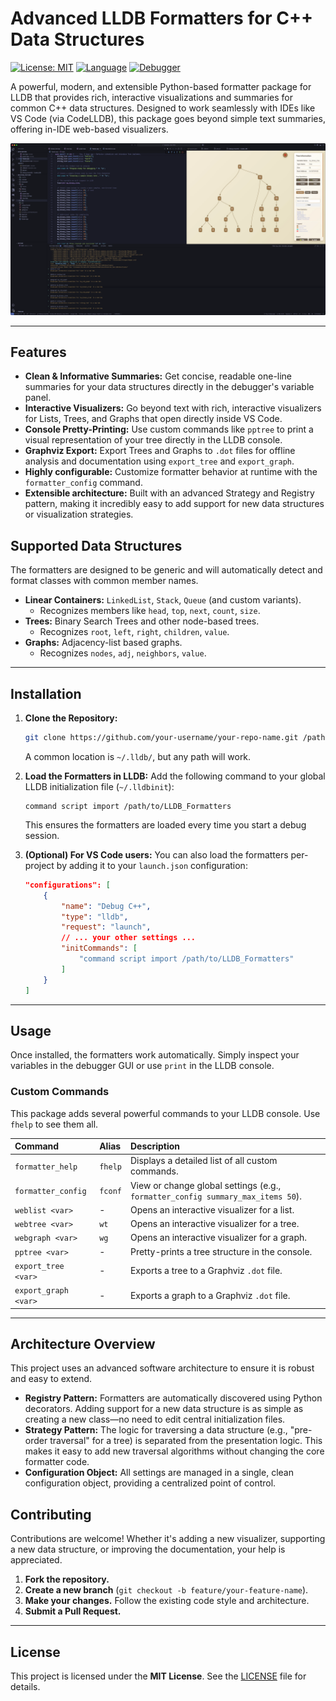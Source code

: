 # Advanced LLDB Formatters for C++ Data Structures

[![License: MIT](https://img.shields.io/badge/License-MIT-yellow.svg)](https://opensource.org/licenses/MIT)
[![Language](https://img.shields.io/badge/Language-Python-blue.svg)]()
[![Debugger](https://img.shields.io/badge/Debugger-LLDB-orange.svg)]()

A powerful, modern, and extensible Python-based formatter package for LLDB that provides rich, interactive visualizations and summaries for common C++ data structures. Designed to work seamlessly with IDEs like VS Code (via CodeLLDB), this package goes beyond simple text summaries, offering in-IDE web-based visualizers.

![Showcase Example](/Assets/Example.webp)

---

## Features

- **Clean & Informative Summaries:** Get concise, readable one-line summaries for your data structures directly in the debugger's variable panel.
- **Interactive Visualizers:** Go beyond text with rich, interactive visualizers for Lists, Trees, and Graphs that open directly inside VS Code.
- **Console Pretty-Printing:** Use custom commands like `pptree` to print a visual representation of your tree directly in the LLDB console.
- **Graphviz Export:** Export Trees and Graphs to `.dot` files for offline analysis and documentation using `export_tree` and `export_graph`.
- **Highly configurable:** Customize formatter behavior at runtime with the `formatter_config` command.
- **Extensible architecture:** Built with an advanced Strategy and Registry pattern, making it incredibly easy to add support for new data structures or visualization strategies.

## Supported Data Structures

The formatters are designed to be generic and will automatically detect and format classes with common member names.

- **Linear Containers:** `LinkedList`, `Stack`, `Queue` (and custom variants).
  - Recognizes members like `head`, `top`, `next`, `count`, `size`.
- **Trees:** Binary Search Trees and other node-based trees.
  - Recognizes `root`, `left`, `right`, `children`, `value`.
- **Graphs:** Adjacency-list based graphs.
  - Recognizes `nodes`, `adj`, `neighbors`, `value`.

---

## Installation

1. **Clone the Repository:**

   ```sh
   git clone https://github.com/your-username/your-repo-name.git /path/to/LLDB_Formatters
   ```

   A common location is `~/.lldb/`, but any path will work.

2. **Load the Formatters in LLDB:**
   Add the following command to your global LLDB initialization file (`~/.lldbinit`):

   ```
   command script import /path/to/LLDB_Formatters
   ```

   This ensures the formatters are loaded every time you start a debug session.

3. **(Optional) For VS Code users:**
   You can also load the formatters per-project by adding it to your `launch.json` configuration:

   ```json
   "configurations": [
       {
           "name": "Debug C++",
           "type": "lldb",
           "request": "launch",
           // ... your other settings ...
           "initCommands": [
               "command script import /path/to/LLDB_Formatters"
           ]
       }
   ]
   ```

---

## Usage

Once installed, the formatters work automatically. Simply inspect your variables in the debugger GUI or use `print` in the LLDB console.

### Custom Commands

This package adds several powerful commands to your LLDB console. Use `fhelp` to see them all.

| Command              | Alias   | Description                                                                     |
| :------------------- | :------ | :------------------------------------------------------------------------------ |
| `formatter_help`     | `fhelp` | Displays a detailed list of all custom commands.                                |
| `formatter_config`   | `fconf` | View or change global settings (e.g., `formatter_config summary_max_items 50`). |
| `weblist <var>`      | -       | Opens an interactive visualizer for a list.                                     |
| `webtree <var>`      | `wt`    | Opens an interactive visualizer for a tree.                                     |
| `webgraph <var>`     | `wg`    | Opens an interactive visualizer for a graph.                                    |
| `pptree <var>`       | -       | Pretty-prints a tree structure in the console.                                  |
| `export_tree <var>`  | -       | Exports a tree to a Graphviz `.dot` file.                                       |
| `export_graph <var>` | -       | Exports a graph to a Graphviz `.dot` file.                                      |

---

## Architecture Overview

This project uses an advanced software architecture to ensure it is robust and easy to extend.

- **Registry Pattern:** Formatters are automatically discovered using Python decorators. Adding support for a new data structure is as simple as creating a new class—no need to edit central initialization files.
- **Strategy Pattern:** The logic for traversing a data structure (e.g., "pre-order traversal" for a tree) is separated from the presentation logic. This makes it easy to add new traversal algorithms without changing the core formatter code.
- **Configuration Object:** All settings are managed in a single, clean configuration object, providing a centralized point of control.

## Contributing

Contributions are welcome! Whether it's adding a new visualizer, supporting a new data structure, or improving the documentation, your help is appreciated.

1. **Fork the repository.**
2. **Create a new branch** (`git checkout -b feature/your-feature-name`).
3. **Make your changes.** Follow the existing code style and architecture.
4. **Submit a Pull Request.**

---

## License

This project is licensed under the **MIT License**. See the [LICENSE](LICENSE) file for details.
